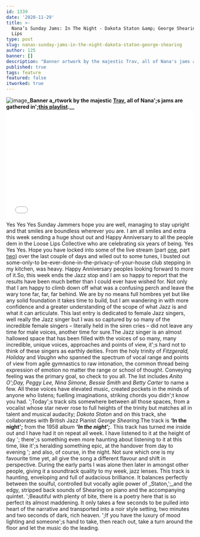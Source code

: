 ```yaml
---
id: 1339
date: '2020-11-29'
title: >-
  Nana’s Sunday Jams: In The Night - Dakota Staton &amp; George Shearing - Loose
  Lips
type: post
slug: nanas-sunday-jams-in-the-night-dakota-staton-george-shearing
author: 125
banner: []
description: "Banner artwork by the majestic Trav, all of Nana's jams are gathered in\_this playlist. Yes Yes Yes Sunday Jammers hope you are well, managing to stay upright and that smiles are boundless wherever you are. I am all smiles and extra this week sending a huge shout out and Happy Anniversary to all the people [...]Read More..."
published: true
tags: feature
featured: false
itworked: true
---
```

![image](../undefined)**_Banner a_rtwork by the majestic [Trav](https://www.backdownwarchild.co.uk/), all of Nana';s jams are gathered in';__[__this playlist__](https://open.spotify.com/playlist/12UoQ8ov5i6P8BIfm2lOjS?si=jarAn1CXSEuYB9vAxJidOg)__.__**<iframe width='100%' height='300' scrolling='no' frameborder='no' allow='autoplay' src='//www.youtube.com/embed/mDSLk4jlZdU?wmode=opaque'></iframe>Yes Yes Yes Sunday Jammers hope you are well, managing to stay upright and that smiles are boundless wherever you are. I am all smiles and extra this week sending a huge shout out and Happy Anniversary to all the people dem in the Loose Lips Collective who are celebrating six years of being. Yes Yes Yes. Hope you have locked into some of the live stream (part [one](https://www.youtube.com/watch?v=-pKZm0xUmWk&t=3837s), part [two](https://www.youtube.com/watch?v=1LKMmlo3_MM)) over the last couple of days and wiled out to some tunes, I busted out some-only-to be-ever-done-in-the-privacy-of-your-house club stepping in my kitchen, was heavy. Happy Anniversary peoples looking forward to more of it.So, this week ends the Jazz stop and I am so happy to report that the results have been much better than I could ever have wished for. Not only that I am happy to climb down off what was a confusing perch and leave the wary tone far, far, far behind. We are by no means full hombres yet but like any solid foundation it takes time to build, but I am wandering in with more confidence and a greater understanding of the scope of what Jazz is and what it can articulate. This last entry is dedicated to female Jazz singers, well really the Jazz singer but I was so captured by so many of the incredible female singers – literally held in the siren cries – did not leave any time for male voices, another time for sure.The Jazz singer is an almost hallowed space that has been filled with the voices of so many, many incredible, unique voices, approaches and points of view, it';s hard not to think of these singers as earthly deities. From the holy trinity of _Fitzgerald, Holiday_ and _Vaughn_ who spanned the spectrum of vocal range and points of view from agile gymnastics to raw intonation, the common thread being expression of emotion no matter the range or school of thought. Conveying feeling was the primary goal, so check to you all. The list includes _Anita O';Day, Peggy Lee, Nina Simone, Bessie Smith_ and _Betty Carter_ to name a few. All these voices have elevated music, created pockets in the minds of anyone who listens; fuelling imaginations, striking chords you didn';t know you had. ';Today';s track sits somewhere between all those spaces, from a vocalist whose star never rose to full heights of the trinity but matches all in talent and musical audacity; _Dakota Staton_ and on this track, she collaborates with British Jazz Pianist _George Shearing_.The track is **‘In the night';** from the 1958 album **_‘In the night';_**. This track has turned me inside out and I have had it on repeat all week. I have listened to it at the height of day '; there';s something even more haunting about listening to it at this time, like it';s heralding something epic, at the handover from day to evening '; and also, of course, in the night. Not sure which one is my favourite time yet, all give the song a different flavour and shift in perspective. During the early parts I was alone then later in amongst other people, giving it a soundtrack quality to my week, jazz lenses. This track is haunting, enveloping and full of audacious brilliance. It balances perfectly between the soulful, controlled but vocally agile power of _Staton,';_and the edgy, stripped back sounds of Shearing on piano and the accompanying quintet. ';Beautiful with plenty of bite, there is a poetry here that is so perfect its almost maddening. It only takes a few seconds to be pulled into heart of the narrative and transported into a noir style setting, two minutes and two seconds of dark, rich heaven. ';If you have the luxury of mood lighting and someone';s hand to take, then reach out, take a turn around the floor and let the music do the leading.